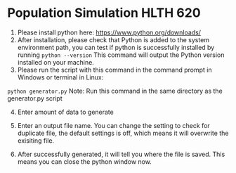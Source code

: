 # Population Simulation HLTH 620 

1. Please install python here: https://www.python.org/downloads/
2. After installation, please check that Python is added to the system environment path, you can test if python is successfully installed by running `python --version` 
This command will output the Python version installed on your machine.
3. Please run the script with this command in the command prompt in Windows or terminal in Linux:

`python generator.py` 
Note: Run this command in the same directory as the generator.py script

4. Enter amount of data to generate

5. Enter an output file name. You can change the setting to check for duplicate file, the default settings is off, which means it will overwrite the exisiting file.

6. After successfully generated, it will tell you where the file is saved. This means you can close the python window now.
